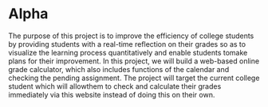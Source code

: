 # Alpha
The purpose of this project is to improve the efficiency of college students by providing students with a real-time reflection on their grades so as to visualize the learning process quantitatively and enable students tomake plans for their improvement. In this project, we will build a web-based online grade calculator, which also includes functions of the calendar and checking the pending assignment. The project will target the current college student which will allowthem to check and calculate their grades immediately via this website instead of doing this on their own.
